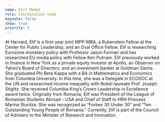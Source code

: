 ```yaml
---
name: Elif Memet
role: Coordination team
keynote: false
show: true
priority: 5
---
```


At Harvard, Elif is a first-year joint MPP-MBA, a Rubenstein Fellow at the Center for Public Leadership, and an Oval Office Fellow. Elif is researching Eurozone monetary policy with Professor Jason Furman and has researched EU media policy with Fellow Keri Putnam. Elif previously worked in finance in New York as a private equity investor at Apollo, an Observer on Yahoo’s Board of Directors, and an investment banker at Goldman Sachs. She graduated Phi Beta Kappa with a BA in Mathematics and Economics from Columbia University. In this time, she was a Delegate in ECOSOC at the UN and researched income inequality with Nobel laureate Prof. Joseph Stiglitz. She received Columbia King’s Crown Leadership in Excellence award twice. Originally from Romania, Elif was President of the League of Romanian Students Abroad – USA and Chief of Staff to HRH Princess Marina Sturdza. She was recognized as “Forbes 30 Under 30” and “Ten Outstanding Young People of Romania.” Currently, Elif is part of the Council of Advisers to the Minister of Research and Innovation.
